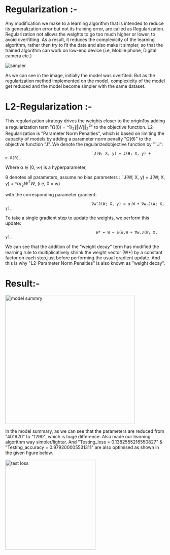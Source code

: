 # Regularization :-
  Any modification we make to a learning algorithm that is intended to reduce its generalization error but not its training error, are called as Regularization. Regularization not allows the weights to go too much higher or lower, to avoid overfitting. As a result, it reduces the complexicity of the learning algorithm, rather then try to fit the  data and also make it simpler, so that the trained algorithm can work on low-end device (i.e, Mobile phone, Digital camera etc.)

![simpler](https://user-images.githubusercontent.com/68110323/212059129-d5b31442-1945-4fd9-8386-8210b22cd61b.png)

As we can see in the image, initially the model was overfited. But as the regularization method implemented on the model, complexicity of the model get reduced and the model become simpler with the same dataset.

# L2-Regularization :- 
 This regularization strategy drives the weights closer to the origin1by adding a regularization term "Ω(θ) = $\^1/_2\||W\||_2^2$" to the objective function. L2-Regularization is "Parameter Norm Penalties", which is based on limiting the capacity of models by adding a parameter norm penalty "Ω(θ)" to the objective function "J". We denote the regularizedobjective function by "˜J":
 
                                          ˜J(θ; X, y) = J(θ; X, y) + α.Ω(θ),
                                                       
Where α ∈ [0, ∞) is a hyperparameter, 

θ denotes all parameters, assume no bias parameters : ˜J(W; X, y) =  J(W; X, y) + $\^α/_2W^TW$,     (i.e, 0 = w)

with the corresponding parameter gradient:               

                                          ∇w˜J(W; X, y) = α.W + ∇w.J(W; X, y),

To take a single gradient step to update the weights, we perform this update:   

                                            W* ← W − ∈(α.W + ∇w.J(W; X, y),
                                                         
We can see that the addition of the "weight decay" term has modiﬁed the learning rule to multiplicatively shrink the weight vector (W*) by a constant factor on each step,just before performing the usual gradient update. And this is why "L2-Parameter Norm Penalties" is also known as "weight decay".

# Result:- 

<img width="407" alt="model summry" src="https://user-images.githubusercontent.com/68110323/212091478-00ccc017-1f63-4c5f-a629-fe1b6e881507.png">

In the model summary, as we can see that the parameters are reduced from "401920" to "1290", which is huge difference. Also made our learning algorithm way simpler/lighter. And "Testing_loss = 0.1382555216550827" & "Testing_accuracy = 0.979200005531311" are also optimised  as shown in the given figure below.

<img width="284" alt="test loss" src="https://user-images.githubusercontent.com/68110323/212093971-8e9dc1fd-9aff-4b49-a8ae-38243230b0df.png">

                                                       
                                                       




                                                        
